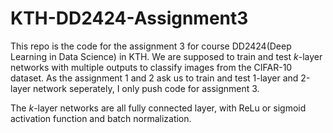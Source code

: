 # KTH-DD2424-Assignment3

This repo is the code for the assignment 3 for course DD2424(Deep Learning in Data Science) in KTH. We are supposed to train and test *k*-layer networks with multiple outputs to classify images from the CIFAR-10 dataset. As the assignment 1 and 2 ask us to train and test 1-layer and 2-layer network seperately, I only push code for assignment 3.

The *k*-layer networks are all fully connected layer, with ReLu or sigmoid activation function and batch normalization.
